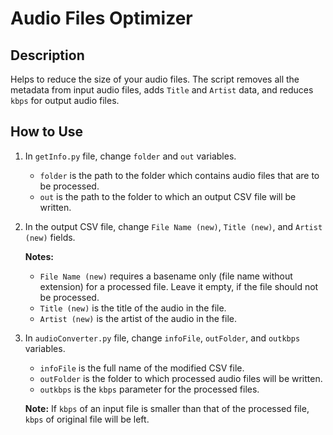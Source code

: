 # Audio Files Optimizer

## Description

Helps to reduce the size of your audio files. The script removes all the metadata from input audio files, adds `Title` and `Artist` data, and reduces `kbps` for output audio files.

## How to Use

1. In `getInfo.py` file, change `folder` and `out` variables.
   - `folder` is the path to the folder which contains audio files that are to be processed.
   - `out` is the path to the folder to which an output CSV file will be written.

2. In the output CSV file, change `File Name (new)`,	`Title (new)`, and	`Artist (new)` fields.

   **Notes:**
   - `File Name (new)` requires a basename only (file name without extension) for a processed file. Leave it empty, if the file should not be processed.
   - `Title (new)` is the title of the audio in the file.
   - `Artist (new)` is the artist of the audio in the file.

3. In `audioConverter.py` file, change `infoFile`, `outFolder`, and `outkbps` variables.
   - `infoFile` is the full name of the modified CSV file.
   - `outFolder` is the folder to which processed audio files will be written.
   - `outkbps` is the `kbps` parameter for the processed files.

   **Note:** If `kbps` of an input file is smaller than that of the processed file, `kbps` of original file will be left.
